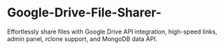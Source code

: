 # Google-Drive-File-Sharer-
Effortlessly share files with Google Drive API integration, high-speed links, admin panel, rclone support, and MongoDB data API.
